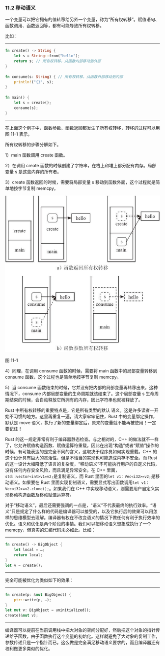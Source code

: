 ### 11.2 移动语义

一个变量可以把它拥有的值转移给另外一个变量，称为“所有权转移”。赋值语句、函数调用、函数返回等，都有可能导致所有权转移。

比如：

---

```rust
fn create() -> String {
    let s = String::from("hello");
    return s; // 所有权转移，从函数内部移动到外部
}

fn consume(s: String) { // 所有权转移，从函数外部移动到内部
    println!("{}", s);
}

fn main() {
    let s = create();
    consume(s);
}
```

---

在上面这个例子中，函数参数、函数返回都发生了所有权转移，转移的过程可以用图 11-1 表示。

所有权转移的步骤分解如下。

1）main 函数调用 create 函数。

2）在调用 create 函数的时候创建了字符串，在栈上和堆上都分配有内存。局部变量 s 是这些内存的所有者。

3）create 函数返回的时候，需要将局部变量 s 移动到函数外面，这个过程就是简单地按字节复制 memcpy。

![](../images/Image00010.jpg)

图 11-1

4）同理，在调用 consume 函数的时候，需要将 main 函数中的局部变量转移到 consume 函数，这个过程也是简单地按字节复制 memcpy。

5）当 consume 函数结束的时候，它并没有把内部的局部变量再转移出来，这种情况下，consume 内部局部变量的生命周期就该结束了。这个局部变量 s 生命周期结束的时候，会自动释放它所拥有的内存，因此字符串也就被释放了。

Rust 中所有权转移的重要特点是，它是所有类型的默认 语义。这是许多读者一开始不习惯的地方。这里再重复一遍，请大家牢牢记住，Rust 中的变量绑定操作，默认是 move 语义，执行了新的变量绑定后，原来的变量就不能再被使用！一定要记住！

Rust 的这一规定非常有利于编译器静态检查。与之相对的，C++ 的做法就不一样了，它允许赋值构造函数、赋值运算符重载，因此在出现“构造”或者“赋值”操作的时候，有可能表达的是完全不同的含义，这取决于程序员如何实现重载。C++ 的这个设计具有巨大的灵活性，但是不恰当的实现也可能造成内存不安全。而 Rust 的这一设计大幅降低了语言的复杂度，“移动语义”不可能执行用户的自定义代码，没有任何内存安全风险，而且满足异常安全。在 C++ 里面，`std::vector<int>v1=v2;`是复制语义，而 Rust 里面的`let v1：Vec<i32>=v2;`是移动语义。如果要在 Rust 里面实现复制语义，需要显式写出函数调用`let v1：Vec<i32>=v2.clone();`。如果我们在 C++ 中实现移动语义，则需要用户自定义实现移动构造函数及移动赋值运算符。

对于“移动语义”，最后还需要强调的一点是，“语义”不代表最终的执行效率。“语义”只是规定了什么样的代码是编译器可以接受的，以及它执行后的效果可以用怎样的思维模型去理解。编译器有权在不改变语义的情况下做任何有利于执行效率的优化。语义和优化是两个阶段的事情。我们可以把移动语义想象成执行了一个 memcpy，但真实的汇编代码未必如此。比如：

---

```rust
fn create() -> BigObject {
    let local = …;
    return local;
}
let v = create();
```

---

完全可能被优化为类似如下的效果：

---

```rust
fn create(p: &mut BigObject) {
    ptr::write(p, …);
}
let mut v: BigObject = uninitialized();
create(&mut v);
```

---

编译器可以提前在当前调用栈中把大对象的空间分配好，然后把这个对象的指针传递给子函数，由子函数执行这个变量的初始化。这样就避免了大对象的复制工作，参数传递只是一个指针而已。这么做是完全满足移动语义要求的，而且编译器还有权利做更多类似的优化。
